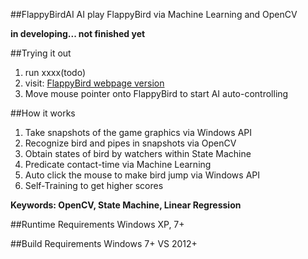 ##FlappyBirdAI
AI play FlappyBird via Machine Learning and OpenCV

**in developing... not finished yet**

##Trying it out
1. run xxxx(todo)
2. visit: [FlappyBird webpage version](http://ben7th.github.io/flappy-html5-bird/)
3. Move mouse pointer onto FlappyBird to start AI auto-controlling

##How it works
1. Take snapshots of the game graphics via Windows API
2. Recognize bird and pipes in snapshots via OpenCV
3. Obtain states of bird by watchers within State Machine
4. Predicate contact-time via Machine Learning
5. Auto click the mouse to make bird jump via Windows API
6. Self-Training to get higher scores

**Keywords: OpenCV, State Machine, Linear Regression**

##Runtime Requirements
Windows XP, 7+

##Build Requirements
Windows 7+
VS 2012+